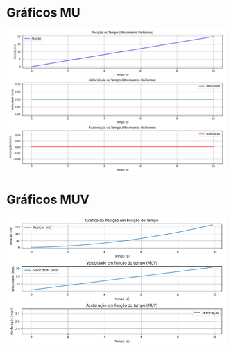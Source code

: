 # Gráficos MU
![graficos](./images/mu_graph.png)


# Gráficos MUV
![graficos](./images/sample_graph.png)
